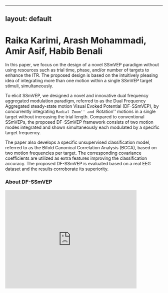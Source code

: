 
---
layout: default
---
# Raika Karimi,    Arash Mohammadi,    Amir Asif,    Habib Benali        

In this paper, we focus on the design of a novel SSmVEP paradigm without using resources such as trial time, phase, and/or number of targets to enhance the ITR. The proposed design is based on the intuitively pleasing idea of integrating more than one motion within a single SSmVEP target stimuli, simultaneously.

To elicit SSmVEP, we designed a novel and innovative dual frequency aggregated modulation paradigm, referred to as the  Dual Frequency Aggregated steady-state motion Visual Evoked Potential (DF-SSmVEP), by concurrently integrating ``Radial Zoom'' and ``Rotation'' motions in a single target without increasing the trial length. Compared to conventional SSmVEPs, the proposed DF-SSmVEP framework consists of two motion modes integrated and shown simultaneously each modulated by a specific target frequency.

The paper also develops a specific unsupervised classification model, referred to as the Bifold  Canonical Correlation Analysis (BCCA), based on two motion frequencies per target. The corresponding covariance coefficients are utilized as extra features improving the classification accuracy. The proposed DF-SSmVEP is evaluated based on a real EEG dataset and the results corroborate its superiority. 

### About DF-SSmVEP


<iframe width="420" height="315" src="https://github.com/raykakarimi/DFSSMVEP/blob/gh-pages/Videos/Radial_Zoom.mp4" frameborder="0" allowfullscreen></iframe>

